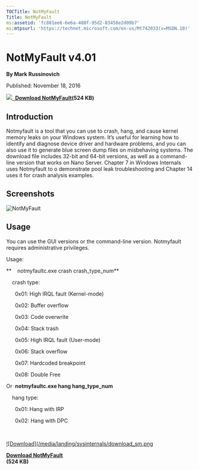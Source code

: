 ```yaml
--- 
TOCTitle: NotMyFault
Title: NotMyFault
ms:assetid: 'fc881ee6-6e6a-480f-95d2-83458e2d09b7'
ms:mtpsurl: 'https://technet.microsoft.com/en-us/Mt742033(v=MSDN.10)'
---
```


NotMyFault v4.01
================

**By Mark Russinovich**

Published: November 18, 2016

[![](/media/landing/sysinternals/download_sm.png)
 **Download
NotMyFault**](https://download.sysinternals.com/files/notmyfault.zip)**(524
KB)**


## Introduction

Notmyfault is a tool that you can use to crash, hang, and cause kernel
memory leaks on your Windows system. It’s useful for learning how to
identify and diagnose device driver and hardware problems, and you can
also use it to generate blue screen dump files on misbehaving systems.
The download file includes 32-bit and 64-bit versions, as well as a
command-line version that works on Nano Server. Chapter 7 in Windows
Internals uses Notmyfault to o demonstrate pool leak troubleshooting and
Chapter 14 uses it for crash analysis examples.


## Screenshots

![NotMyFault](/media/landing/sysinternals/notmyfault.png "NotMyFault")

## Usage

You can use the GUI versions or the command-line version. Notmyfault
requires administrative privileges.

Usage:

**    notmyfaultc.exe crash crash\_type\_num**

    crash type:

      0x01: High IRQL fault (Kernel-mode)

      0x02: Buffer overflow

      0x03: Code overwrite

      0x04: Stack trash

      0x05: High IRQL fault (User-mode)

      0x06: Stack overflow

      0x07: Hardcoded breakpoint

      0x08: Double Free

Or  **notmyfaultc.exe hang hang\_type\_num**

    hang type:

      0x01: Hang with IRP

      0x02: Hang with DPC

 

[![Download](/media/landing/sysinternals/download_sm.png
](https://download.sysinternals.com/files/notmyfault.zip)

[**Download NotMyFault**  
](https://download.sysinternals.com/files/notmyfault.zip)**(524 KB)**
